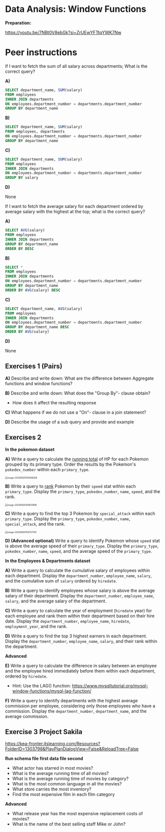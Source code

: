 # Data Analysis: Window Functions

**Preparation:**

https://youtu.be/7NBt0V8ebGk?si=ZrUEwYFTtqYWK7Nw



# Peer instructions

If I want to fetch the sum of all salary across departments; What is the correct query?

**A)**

```sql
SELECT department_name, SUM(salary)
FROM employees
INNER JOIN departments
ON employees.department_number = departments.department_number
GROUP BY department_name 
```

**B)**

```sql
SELECT department_name, SUM(salary)
FROM employees, departments
ON employees.department_number = departments.department_number
GROUP BY department_name 
```

**C)**

```sql
SELECT department_name, SUM(salary)
FROM employees
INNER JOIN departments
ON employees.department_number = departments.department_number
GROUP BY salary
```

**D)**

None



If I want to fetch the average salary for each department ordered by average salary with the highest at the top; what is the correct query?

**A)**

```sql
SELECT AVG(salary)
FROM employees
INNER JOIN departments
GROUP BY department_name
ORDER BY DESC
```

**B)**

```sql
SELECT *
FROM employees
INNER JOIN departments
ON employees.department_number = departments.department_number
GROUP BY department_name 
ORDER BY AVG(salary) DESC
```

**C)**

```sql
SELECT department_name, AVG(salary)
FROM employees
INNER JOIN departments
ON employees.department_number = departments.department_number
GROUP BY department_name DESC
ORDER BY AVG(salary)
```

**D)**

None



## Exercises 1 (Pairs)

**A)** Describe and write down: What are the difference between Aggregate functions and window functions?

**B)** Describe and write down: What does the "Group By"- clause obtain?

- How does it affect the resulting response

**C)** What happens if we do not use a "On"- clause in a join statement?

**D)** Describe the usage of a sub query and provide and example



## **Exercises 2**

**In the pokemon dataset**

**A)** Write a query to calculate the [running total](https://learnsql.com/blog/what-is-a-running-total-and-how-to-compute-it-in-sql/) of HP for each Pokemon grouped by its primary type. Order the results by the Pokemon's `pokedex_number` within each `primary_type`.

<img src="/Users/dean/Library/Application Support/typora-user-images/image-20240920104546428.png" alt="image-20240920104546428" style="zoom:50%;" />

**B)** Write a query to [rank](https://www.mysqltutorial.org/mysql-window-functions/mysql-rank-function/) Pokemon by their `speed` stat within each `primary_type`. Display the `primary_type`, `pokedex_number`, `name`, `speed`, and the rank.

<img src="/Users/dean/Library/Application Support/typora-user-images/image-20240920104631806.png" alt="image-20240920104631806" style="zoom:50%;" />

**C)** Write a query to find the top 3 Pokemon by `special_attack` within each `primary_type`. Display the `primary_type`, `pokedex_number`, `name`, `special_attack`, and the rank.

<img src="/Users/dean/Library/Application Support/typora-user-images/image-20240920104737341.png" alt="image-20240920104737341" style="zoom:50%;" />

**D) (Advanced optional)** Write a query to identify Pokemon whose `speed` stat is above the average speed of their `primary_type`. Display the `primary_type`, `pokedex_number`, `name`, `speed`, and the average speed of the `primary_type`.



**In the Employees & Departments dataset**

**A)** Write a query to calculate the cumulative salary of employees within each department. Display the `department_number`, `employee_name`, `salary`, and the cumulative sum of `salary` ordered by `hiredate`.

**B)** Write a query to identify employees whose salary is above the average salary of their department. Display the `department_number`, `employee_name`, `salary`, and the average salary of the department.

**C)** Write a query to calculate the year of employment (`hiredate` year) for each employee and rank them within their department based on their hire date. Display the `department_number`, `employee_name`, `hiredate`, `employment_year`, and the rank.

**D)** Write a query to find the top 3 highest earners in each department. Display the `department_number`, `employee_name`, `salary`, and their rank within the department.



**Advanced**

**E)** Write a query to calculate the difference in salary between an employee and the employee hired immediately before them within each department, ordered by `hiredate`.

- Hint: Use the LAG() function: https://www.mysqltutorial.org/mysql-window-functions/mysql-lag-function/

**F)** Write a query to identify departments with the highest average commission per employee, considering only those employees who have a commission. Display the `department_number`, `department_name`, and the average commission.



## Exercise 3 Project Sakila

https://kea-fronter.itslearning.com/Resources?FolderID=1303798&PlayPlanDialogView=False&ReloadTree=False

**Run schema file first data file second** 



- What actor has starred in most movies?
- What is the average running time of all movies?
- What is the average running time of movies by category? 
- What is the most common language in all the movies?
- What store carries the most inventory?
- Find the most expensive film in each film category



**Advanced**

- What release year has the most expensive replacement costs of movies?
- What is the name of the best selling staff Mike or John?